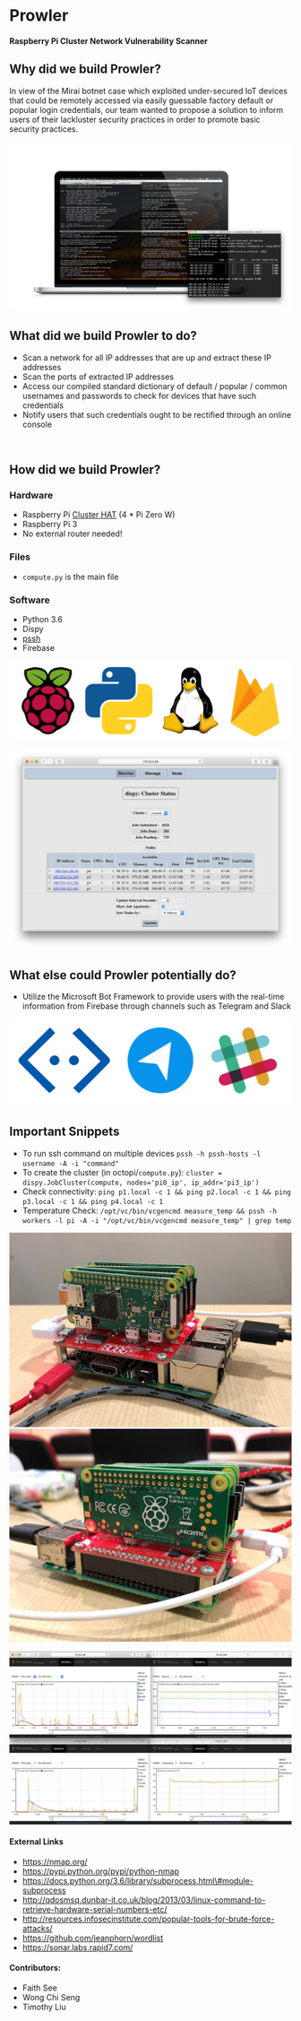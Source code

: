 # Prowler
#### Raspberry Pi Cluster Network Vulnerability Scanner

Why did we build Prowler?
-------------------------

In view of the Mirai botnet case which exploited under-secured IoT devices that
could be remotely accessed via easily guessable factory default or popular login
credentials, our team wanted to propose a solution to inform users of their
lackluster security practices in order to promote basic security practices.

![Terminals and shit](images/terminals.png)

## What did we build Prowler to do?
-   Scan a network for all IP addresses that are up and extract these IP
    addresses
-   Scan the ports of extracted IP addresses
-   Access our compiled standard dictionary of default / popular / common
    usernames and passwords to check for devices that have such credentials
-   Notify users that such credentials ought to be rectified through an online
    console

 

## How did we build Prowler?
### Hardware
-   Raspberry Pi [Cluster HAT](https://clusterhat.com/) (4 \* Pi Zero W)
-   Raspberry Pi 3
-   No external router needed!

### Files
-   `compute.py` is the main file

### Software
-   Python 3.6
-   Dispy
-   [pssh](https://www.tecmint.com/execute-commands-on-multiple-linux-servers-using-pssh/)
-   Firebase

![raspberry pi, python, linux and firebase logos](images/tools_logos.png)

![web interface](images/monitor.png)

## What else could Prowler potentially do?
-   Utilize the Microsoft Bot Framework to provide users with the real-time
    information from Firebase through channels such as Telegram and Slack

![more logos](images/chat_logos.png)


## Important Snippets
-   To run ssh command on multiple devices `pssh -h pssh-hosts -l username -A -i
    "command"`
-   To create the cluster (in octopi/`compute.py`): `cluster =
    dispy.JobCluster(compute, nodes='pi0_ip', ip_addr='pi3_ip')`
-   Check connectivity: `ping p1.local -c 1 && ping p2.local -c 1 && ping
    p3.local -c 1 && ping p4.local -c 1`
-   Temperature Check: `/opt/vc/bin/vcgencmd measure_temp && pssh -h workers -l
    pi -A -i "/opt/vc/bin/vcgencmd measure_temp" | grep temp`

![Raspberry Pi Cluster](images/pi1.jpg)
![Raspberry Pi Cluster](images/pi2.jpg)

![more random graphs](images/rpimonitor.jpg)

#### External Links
-   https://nmap.org/
-   https://pypi.python.org/pypi/python-nmap
-   https://docs.python.org/3.6/library/subprocess.html\#module-subprocess
-   http://qdosmsq.dunbar-it.co.uk/blog/2013/03/linux-command-to-retrieve-hardware-serial-numbers-etc/
-   http://resources.infosecinstitute.com/popular-tools-for-brute-force-attacks/
-   https://github.com/jeanphorn/wordlist
-   https://sonar.labs.rapid7.com/

#### Contributors:

- Faith See
- Wong Chi Seng
- Timothy Liu